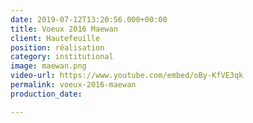 ```yaml
---
date: 2019-07-12T13:20:56.000+00:00
title: Voeux 2016 Maewan
client: Hautefeuille
position: réalisation
category: institutional
image: maewan.png
video-url: https://www.youtube.com/embed/oBy-KfVE3qk
permalink: voeux-2016-maewan
production_date: 

---
```


